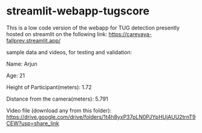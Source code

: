 # streamlit-webapp-tugscore
This is a low code version of the webapp for TUG detection presently hosted on streamlit on the following link: https://careyaya-fallprev.streamlit.app/

sample data and videos, for testing and validation:

Name: Arjun

Age: 21

Height of Participant(meters): 1.72 

Distance from the camera(meters): 5.791

Video file (download any from this folder):
https://drive.google.com/drive/folders/1t4h8yxP37pLN0PJYpHUjAUU2trnT9CEW?usp=share_link
